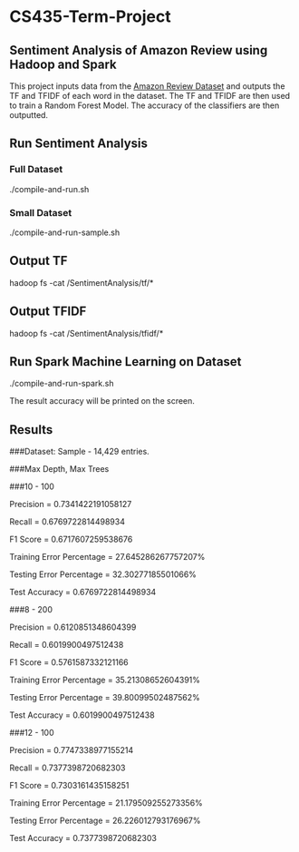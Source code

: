 # CS435-Term-Project
## Sentiment Analysis of Amazon Review using Hadoop and Spark

This project inputs data from the [Amazon Review Dataset](https://nijianmo.github.io/amazon/index.html) and outputs the TF and TFIDF of each word in the dataset. The TF and TFIDF are then used to train a Random Forest Model. The accuracy of the classifiers are then outputted.

## Run Sentiment Analysis

### Full Dataset
./compile-and-run.sh

### Small Dataset
./compile-and-run-sample.sh

## Output TF
hadoop fs -cat /SentimentAnalysis/tf/*

## Output TFIDF
hadoop fs -cat /SentimentAnalysis/tfidf/*

## Run Spark Machine Learning on Dataset
./compile-and-run-spark.sh

The result accuracy will be printed on the screen.

## Results

###Dataset: Sample - 14,429 entries.

###Max Depth, Max Trees
 
###10 - 100

Precision = 0.7341422191058127

Recall = 0.6769722814498934

F1 Score = 0.6717607259538676

Training Error Percentage = 27.645286267757207%

Testing Error Percentage = 32.30277185501066%

Test Accuracy = 0.6769722814498934
 
###8 - 200

Precision = 0.6120851348604399

Recall = 0.6019900497512438

F1 Score = 0.5761587332121166

Training Error Percentage = 35.21308652604391%

Testing Error Percentage = 39.80099502487562%

Test Accuracy = 0.6019900497512438
 
###12 - 100

Precision = 0.7747338977155214

Recall = 0.7377398720682303

F1 Score = 0.7303161435158251

Training Error Percentage = 21.179509255273356%

Testing Error Percentage = 26.226012793176967%

Test Accuracy = 0.7377398720682303
